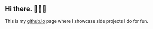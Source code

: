 ## Hi there. 💁🏻‍♀️

This is my [github.io](https://myrelab.github.io) page where I showcase side projects I do for fun. 

